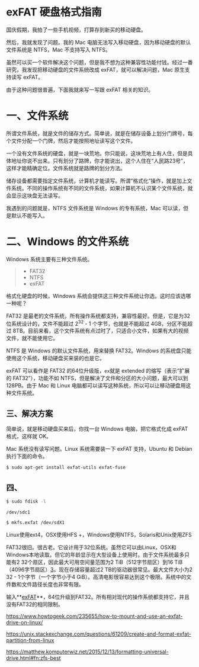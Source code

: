 # exFAT 硬盘格式指南

国庆假期，我拍了一些手机视频，打算存到新买的移动硬盘。

然后，我就发现了问题。我的 Mac 电脑无法写入移动硬盘，因为移动硬盘的默认文件系统是 NTFS，Mac 不支持写入 NTFS。

虽然可以买一个软件解决这个问题，但是我不想为这种兼容性功能付钱。经过一番研究，我发现把移动硬盘的文件系统改成 exFAT，就可以解决问题，Mac 原生支持读写 exFAT。

由于这种问题很普遍，下面我就来写一写跟 exFAT 相关的知识。

# 一、文件系统

所谓文件系统，就是文件的储存方式。简单说，就是在储存设备上划分门牌号，每个文件分配一个门牌，然后才能按照地址读写这个文件。

一个没有文件系统的硬盘，就是一块荒地。你只能说，这块荒地上有人住，但是具体地址你说不出来。只有划分了路牌，你才能说出，这个人住在“人民路23号”，这样才能精确定位。文件系统就是路牌的划分方法。

储存设备都需要指定文件系统，计算机才能读写。所谓“格式化”操作，就是加上文件系统。不同的操作系统有不同的文件系统，如果计算机不认识某个文件系统，就会显示这块盘无法读写。

我遇到的问题就是，NTFS 文件系统是 Windows 的专有系统，Mac 可以读，但是默认不能写入。

# 二、Windows 的文件系统

Windows 系统主要有三种文件系统。

> - FAT32
> - NTFS
> - exFAT

格式化硬盘的时候，Windows 系统会提供这三种文件系统让你选。这时应该选哪一种呢？

FAT32 是最老的文件系统，所有操作系统都支持，兼容性最好。但是，它是为32位系统设计的，文件不能超过 2<sup>32</sup> - 1 个字节，也就是不能超过 4GB，分区不能超过 8TB。目前来看，这个文件系统有点过时了，只适合小文件，如果有大的视频文件，就不能使用它。

NTFS 是 Windows 的默认文件系统，用来替换 FAT32。Windows 的系统盘只能使用这个系统，移动硬盘买来装的也是它。

exFAT 可以看作是 FAT32 的64位升级版，`ex`就是 extended 的缩写（表示“扩展的 FAT32”），功能不如 NTFS，但是解决了文件和分区的大小问题，最大可以到 128PB。由于 Mac 和 Linux 电脑都可以读写这种系统，所以可以让移动硬盘用这种文件系统。

## 三、解决方案

简单说，就是移动硬盘买来后，你找一台 Windows 电脑，把它格式化成 exFAT 格式，这样就 OK。

Mac 系统没有读写问题。Linux 系统需要装一下 exFAT 支持，Ubuntu 和 Debian 执行下面的命令。

```bash
$ sudo apt-get install exfat-utils exfat-fuse
```

## 四、

```bash
$ sudo fdisk -l
```

`/dev/sdc1`

```bash
$ mkfs.exfat /dev/sdX1
```

Linux使用ext4，OSX使用HFS +，Windows使用NTFS，Solaris和Unix使用ZFS

FAT32很旧。很古老。它设计用于32位系统。虽然它可以由Linux，OSX和Windows本地读取，但它的年龄显示在大型设备上使用时。由于文件系统最多只能有2 32个扇区，因此最大可用空间量范围为2 TiB（512字节扇区）到16 TiB（4096字节扇区）[3](https://matthew.komputerwiz.net/2015/12/13/formatting-universal-drive.html#fn:sector-size)。现在存储容量超过2 TB的驱动器很常见。最大文件大小为2 32 - 1个字节（一个字节小于4 GiB）。高清电影很容易达到这个极限。系统中的文件数和文件路径长度也非常有限。

输入**[exFAT](https://en.wikipedia.org/wiki/ExFAT)**，64位升级到FAT32。所有相对现代的操作系统都支持它，并且没有FAT32的相同限制。

https://www.howtogeek.com/235655/how-to-mount-and-use-an-exfat-drive-on-linux/

https://unix.stackexchange.com/questions/61209/create-and-format-exfat-partition-from-linux

https://matthew.komputerwiz.net/2015/12/13/formatting-universal-drive.html#fn:zfs-best


